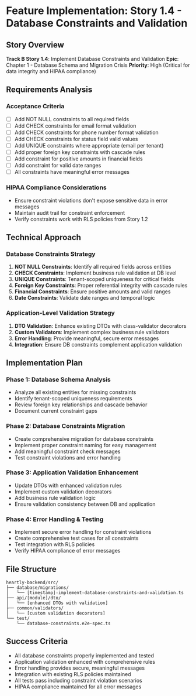 # Feature Implementation: Story 1.4 - Database Constraints and Validation

## Story Overview
**Track B Story 1.4**: Implement Database Constraints and Validation
**Epic**: Chapter 1 - Database Schema and Migration Crisis
**Priority**: High (Critical for data integrity and HIPAA compliance)

## Requirements Analysis

### Acceptance Criteria
- [ ] Add NOT NULL constraints to all required fields
- [ ] Add CHECK constraints for email format validation
- [ ] Add CHECK constraints for phone number format validation
- [ ] Add CHECK constraints for status field valid values
- [ ] Add UNIQUE constraints where appropriate (email per tenant)
- [ ] Add proper foreign key constraints with cascade rules
- [ ] Add constraint for positive amounts in financial fields
- [ ] Add constraint for valid date ranges
- [ ] All constraints have meaningful error messages

### HIPAA Compliance Considerations
- Ensure constraint violations don't expose sensitive data in error messages
- Maintain audit trail for constraint enforcement
- Verify constraints work with RLS policies from Story 1.2

## Technical Approach

### Database Constraints Strategy
1. **NOT NULL Constraints**: Identify all required fields across entities
2. **CHECK Constraints**: Implement business rule validation at DB level
3. **UNIQUE Constraints**: Tenant-scoped uniqueness for critical fields
4. **Foreign Key Constraints**: Proper referential integrity with cascade rules
5. **Financial Constraints**: Ensure positive amounts and valid ranges
6. **Date Constraints**: Validate date ranges and temporal logic

### Application-Level Validation Strategy
1. **DTO Validation**: Enhance existing DTOs with class-validator decorators
2. **Custom Validators**: Implement complex business rule validators
3. **Error Handling**: Provide meaningful, secure error messages
4. **Integration**: Ensure DB constraints complement application validation

## Implementation Plan

### Phase 1: Database Schema Analysis
- Analyze all existing entities for missing constraints
- Identify tenant-scoped uniqueness requirements
- Review foreign key relationships and cascade behavior
- Document current constraint gaps

### Phase 2: Database Constraints Migration
- Create comprehensive migration for database constraints
- Implement proper constraint naming for easy management
- Add meaningful constraint check messages
- Test constraint violations and error handling

### Phase 3: Application Validation Enhancement
- Update DTOs with enhanced validation rules
- Implement custom validation decorators
- Add business rule validation logic
- Ensure validation consistency between DB and application

### Phase 4: Error Handling & Testing
- Implement secure error handling for constraint violations
- Create comprehensive test cases for all constraints
- Test integration with RLS policies
- Verify HIPAA compliance of error messages

## File Structure
```
heartly-backend/src/
├── database/migrations/
│   └── [timestamp]-implement-database-constraints-and-validation.ts
├── api/[module]/dto/
│   └── [enhanced DTOs with validation]
├── common/validators/
│   └── [custom validation decorators]
└── test/
    └── database-constraints.e2e-spec.ts
```

## Success Criteria
- All database constraints properly implemented and tested
- Application validation enhanced with comprehensive rules
- Error handling provides secure, meaningful messages
- Integration with existing RLS policies maintained
- All tests pass including constraint violation scenarios
- HIPAA compliance maintained for all error messages